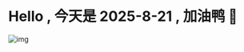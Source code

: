
# Hello , 今天是 2025-8-21 , 加油鸭 🤭

![img](https://v1.jinrishici.com/all.svg?font-size=18&spacing=4)

